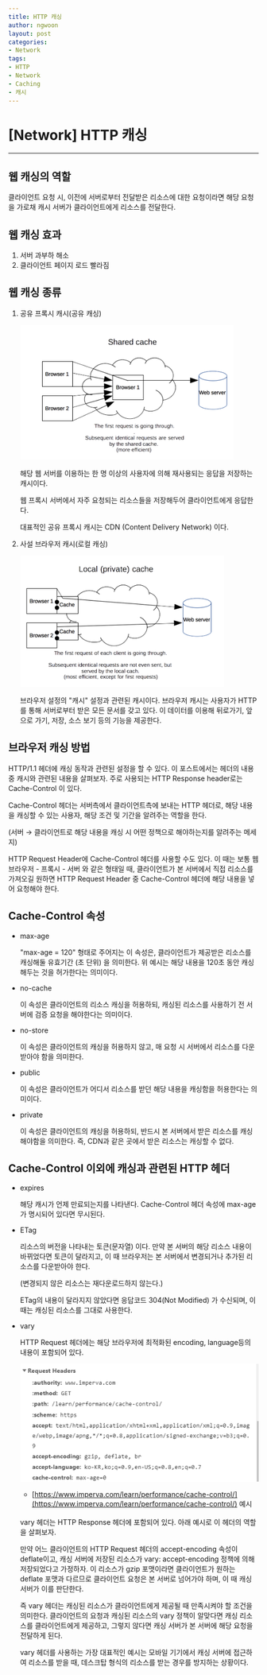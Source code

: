 ```yaml
---
title: HTTP 캐싱
author: ngwoon
layout: post
categories:
- Network
tags:
- HTTP
- Network
- Caching
- 캐시
---
```


# [Network] HTTP 캐싱
- - -

## 웹 캐싱의 역할

클라이언트 요청 시, 이전에 서버로부터 전달받은 리소스에 대한 요청이라면 해당 요청을 가로채 캐시 서버가 클라이언트에게 리소스를 전달한다.

## 웹 캐싱 효과

1. 서버 과부하 해소
2. 클라이언트 페이지 로드 빨라짐

## 웹 캐싱 종류

1. 공유 프록시 캐시(공유 캐싱)

    ![공유 프록시 캐시](/assets/images/post/Network/HTTP%20캐싱/sharing-proxy-caching.png)

    해당 웹 서버를 이용하는 한 명 이상의 사용자에 의해 재사용되는 응답을 저장하는 캐시이다.

    웹 프록시 서버에서 자주 요청되는 리소스들을 저장해두어 클라이언트에게 응답한다.

    대표적인 공유 프록시 캐시는 CDN (Content Delivery Network) 이다.

2. 사설 브라우저 캐시(로컬 캐싱)

    ![사설 브라우저 캐시](/assets/images/post/Network/HTTP%20캐싱/browser-caching.png)

    브라우저 설정의 "캐시" 설정과 관련된 캐시이다. 브라우저 캐시는 사용자가 HTTP를 통해 서버로부터 받은 모든 문서를 갖고 있다. 이 데이터를 이용해 뒤로가기, 앞으로 가기, 저장, 소스 보기 등의 기능을 제공한다.

## 브라우저 캐싱 방법

HTTP/1.1 헤더에 캐싱 동작과 관련된 설정을 할 수 있다. 이 포스트에서는 헤더의 내용 중 캐시와 관련된 내용을 살펴보자. 주로 사용되는 HTTP Response header로는 Cache-Control 이 있다.

Cache-Control 헤더는 서버측에서 클라이언트측에 보내는 HTTP 헤더로, 해당 내용을 캐싱할 수 있는 사용자, 해당 조건 및 기간을 알려주는 역할을 한다.

(서버 → 클라이언트로 해당 내용을 캐싱 시 어떤 정책으로 해야하는지를 알려주는 메세지)

HTTP Request Header에 Cache-Control 헤더를 사용할 수도 있다. 이 때는 보통 웹 브라우저 - 프록시  - 서버 와 같은 형태일 때, 클라이언트가 본 서버에서 직접 리소스를 가져오길 원하면 HTTP Request Header 중 Cache-Control 헤더에 해당 내용을 넣어 요청해야 한다.

## Cache-Control 속성

- max-age

    "max-age = 120" 형태로 주어지는 이 속성은, 클라이언트가 제공받은 리소스를 캐싱해둘 유효기간 (초 단위) 을 의미한다. 위 예시는 해당 내용을 120초 동안 캐싱해두는 것을 허가한다는 의미이다.

- no-cache

    이 속성은 클라이언트의 리소스 캐싱을 허용하되, 캐싱된 리소스를 사용하기 전 서버에 검증 요청을 해야한다는 의미이다.

- no-store

    이 속성은 클라이언트의 캐싱을 허용하지 않고, 매 요청 시 서버에서 리소스를 다운받아야 함을 의미한다.

- public

    이 속성은 클라이언트가 어디서 리소스를 받던 해당 내용을 캐싱함을 허용한다는 의미이다.

- private

    이 속성은 클라이언트의 캐싱을 허용하되, 반드시 본 서버에서 받은 리소스를 캐싱해야함을 의미한다. 즉, CDN과 같은 곳에서 받은 리소스는 캐싱할 수 없다.

## Cache-Control 이외에 캐싱과 관련된 HTTP 헤더

- expires

    해당 캐시가 언제 만료되는지를 나타낸다. Cache-Control 헤더 속성에 max-age가 명시되어 있다면 무시된다. 

- ETag

    리소스의 버전을 나타내는 토큰(문자열) 이다. 만약 본 서버의 해당 리소스 내용이 바뀌었다면 토큰이 달라지고, 이 때 브라우저는 본 서버에서 변경되거나 추가된 리소스를 다운받아야 한다.

    (변경되지 않은 리소스는 재다운로드하지 않는다.)

    ETag의 내용이 달라지지 않았다면 응답코드 304(Not Modified) 가 수신되며, 이 때는 캐싱된 리소스를 그대로 사용한다.

- vary

    HTTP Request 헤더에는 해당 브라우저에 최적화된 encoding, language등의 내용이 포함되어 있다.

    ![HTTP_Request_header](/assets/images/post/Network/HTTP%20캐싱/http-request-header.png)
     - [https://www.imperva.com/learn/performance/cache-control/](https://www.imperva.com/learn/performance/cache-control/) 예시 

    <br/>
    vary 헤더는 HTTP Response 헤더에 포함되어 있다. 아래 예시로 이 헤더의 역할을 살펴보자.

    만약 어느 클라이언트의 HTTP Request 헤더의 accept-encoding 속성이 deflate이고, 캐싱 서버에 저장된 리소스가 vary: accept-encoding 정책에 의해 저장되었다고 가정하자. 이 리소스가 gzip 포맷이라면 클라이언트가 원하는 deflate 포맷과 다르므로 클라이언트 요청은 본 서버로 넘어가야 하며, 이 때 캐싱 서버가 이를 판단한다.

    즉 vary 헤더는 캐싱된 리소스가 클라이언트에게 제공될 때 만족시켜야 할 조건을 의미한다. 클라이언트의 요청과 캐싱된 리소스의 vary 정책이 알맞다면 캐싱 리소스를 클라이언트에게 제공하고, 그렇지 않다면 캐싱 서버가 본 서버에 해당 요청을 전달하게 된다.

    vary 헤더를 사용하는 가장 대표적인 예시는 모바일 기기에서 캐싱 서버에 접근하여 리소스를 받을 때, 데스크탑 형식의 리소스를 받는 경우를 방지하는 상황이다. 